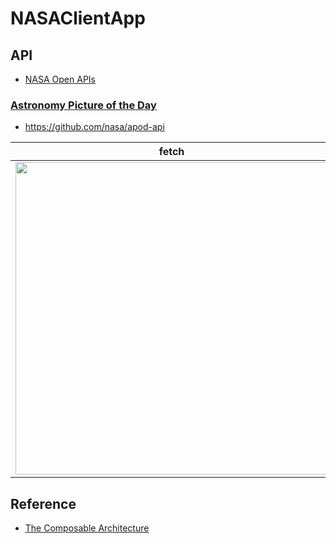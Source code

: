# NASAClientApp

## API
- [NASA Open APIs](https://api.nasa.gov)

### [Astronomy Picture of the Day](https://apod.nasa.gov/apod/astropix.html)
- https://github.com/nasa/apod-api

| fetch | error |
| - | - |
| <img height="500" src="https://user-images.githubusercontent.com/37182704/135723811-1aa69484-825d-4667-a26b-3bce7214770f.gif"> | <img height="500" src="https://user-images.githubusercontent.com/37182704/135739440-980037eb-72b9-4dee-bde2-60995e050b28.jpeg">

## Reference
- [The Composable Architecture](https://github.com/pointfreeco/swift-composable-architecture)

